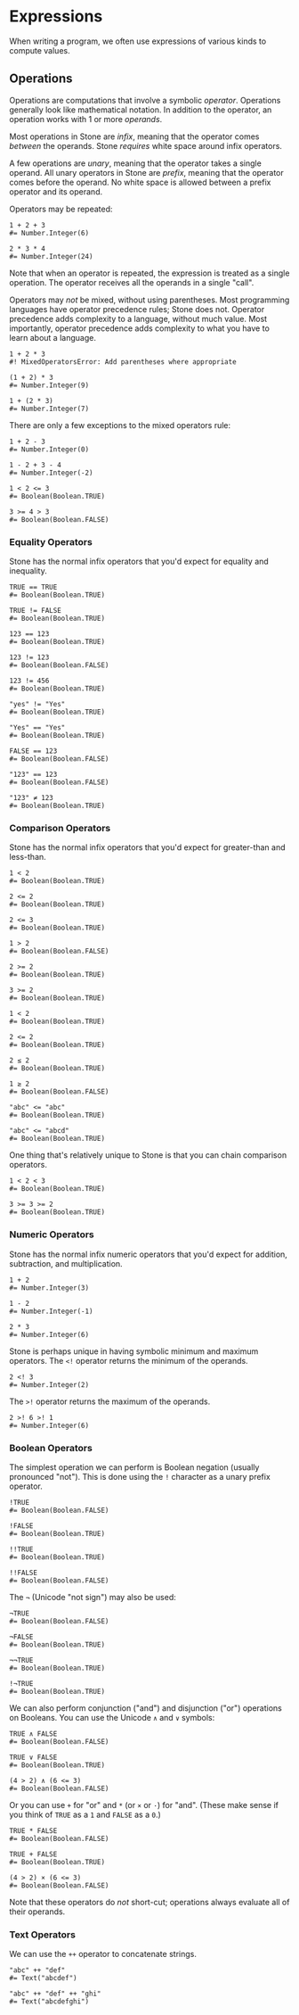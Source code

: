 Expressions
===========

When writing a program, we often use expressions of various kinds to compute values.


Operations
----------

Operations are computations that involve a symbolic _operator_.
Operations generally look like mathematical notation.
In addition to the operator, an operation works with 1 or more _operands_.

Most operations in Stone are _infix_, meaning that the operator comes _between_ the operands.
Stone *requires* white space around infix operators.

A few operations are _unary_, meaning that the operator takes a single operand.
All unary operators in Stone are _prefix_, meaning that the operator comes before the operand.
No white space is allowed between a prefix operator and its operand.

Operators may be repeated:

~~~ stone
1 + 2 + 3
#= Number.Integer(6)
~~~

~~~ stone
2 * 3 * 4
#= Number.Integer(24)
~~~

Note that when an operator is repeated, the expression is treated as a single operation.
The operator receives all the operands in a single "call".

Operators may *not* be mixed, without using parentheses.
Most programming languages have operator precedence rules; Stone does not.
Operator precedence adds complexity to a language, without much value.
Most importantly, operator precedence adds complexity to what you have to learn about a language.

~~~ stone
1 + 2 * 3
#! MixedOperatorsError: Add parentheses where appropriate
~~~

~~~ stone
(1 + 2) * 3
#= Number.Integer(9)
~~~

~~~ stone
1 + (2 * 3)
#= Number.Integer(7)
~~~

There are only a few exceptions to the mixed operators rule:

~~~ stone
1 + 2 - 3
#= Number.Integer(0)
~~~

~~~ stone
1 - 2 + 3 - 4
#= Number.Integer(-2)
~~~

~~~ stone
1 < 2 <= 3
#= Boolean(Boolean.TRUE)
~~~

~~~ stone
3 >= 4 > 3
#= Boolean(Boolean.FALSE)
~~~


### Equality Operators

Stone has the normal infix operators that you'd expect for equality and inequality.

~~~ stone
TRUE == TRUE
#= Boolean(Boolean.TRUE)
~~~

~~~ stone
TRUE != FALSE
#= Boolean(Boolean.TRUE)
~~~

~~~ stone
123 == 123
#= Boolean(Boolean.TRUE)
~~~

~~~ stone
123 != 123
#= Boolean(Boolean.FALSE)
~~~

~~~ stone
123 != 456
#= Boolean(Boolean.TRUE)
~~~

~~~ stone
"yes" != "Yes"
#= Boolean(Boolean.TRUE)
~~~

~~~ stone
"Yes" == "Yes"
#= Boolean(Boolean.TRUE)
~~~

~~~ stone
FALSE == 123
#= Boolean(Boolean.FALSE)
~~~

~~~ stone
"123" == 123
#= Boolean(Boolean.FALSE)
~~~

~~~ stone
"123" ≠ 123
#= Boolean(Boolean.TRUE)
~~~


### Comparison Operators

Stone has the normal infix operators that you'd expect for greater-than and less-than.

~~~ stone
1 < 2
#= Boolean(Boolean.TRUE)
~~~

~~~ stone
2 <= 2
#= Boolean(Boolean.TRUE)
~~~

~~~ stone
2 <= 3
#= Boolean(Boolean.TRUE)
~~~

~~~ stone
1 > 2
#= Boolean(Boolean.FALSE)
~~~

~~~ stone
2 >= 2
#= Boolean(Boolean.TRUE)
~~~

~~~ stone
3 >= 2
#= Boolean(Boolean.TRUE)
~~~

~~~ stone
1 < 2
#= Boolean(Boolean.TRUE)
~~~

~~~ stone
2 <= 2
#= Boolean(Boolean.TRUE)
~~~

~~~ stone
2 ≤ 2
#= Boolean(Boolean.TRUE)
~~~

~~~ stone
1 ≥ 2
#= Boolean(Boolean.FALSE)
~~~

~~~ stone
"abc" <= "abc"
#= Boolean(Boolean.TRUE)
~~~

~~~ stone
"abc" <= "abcd"
#= Boolean(Boolean.TRUE)
~~~

One thing that's relatively unique to Stone is that you can chain comparison operators.

~~~ stone
1 < 2 < 3
#= Boolean(Boolean.TRUE)
~~~

~~~ stone
3 >= 3 >= 2
#= Boolean(Boolean.TRUE)
~~~


### Numeric Operators

Stone has the normal infix numeric operators that you'd expect for addition, subtraction, and multiplication.

~~~ stone
1 + 2
#= Number.Integer(3)
~~~

~~~ stone
1 - 2
#= Number.Integer(-1)
~~~

~~~ stone
2 * 3
#= Number.Integer(6)
~~~

Stone is perhaps unique in having symbolic minimum and maximum operators.
The `<!` operator returns the minimum of the operands.

~~~ stone
2 <! 3
#= Number.Integer(2)
~~~

The `>!` operator returns the maximum of the operands.

~~~ stone
2 >! 6 >! 1
#= Number.Integer(6)
~~~


### Boolean Operators

The simplest operation we can perform is Boolean negation (usually pronounced "not").
This is done using the `!` character as a unary prefix operator.

~~~ stone
!TRUE
#= Boolean(Boolean.FALSE)
~~~

~~~ stone
!FALSE
#= Boolean(Boolean.TRUE)
~~~

~~~ stone
!!TRUE
#= Boolean(Boolean.TRUE)
~~~

~~~ stone
!!FALSE
#= Boolean(Boolean.FALSE)
~~~

The `¬` (Unicode "not sign") may also be used:

~~~ stone
¬TRUE
#= Boolean(Boolean.FALSE)
~~~

~~~ stone
¬FALSE
#= Boolean(Boolean.TRUE)
~~~

~~~ stone
¬¬TRUE
#= Boolean(Boolean.TRUE)
~~~

~~~ stone
!¬TRUE
#= Boolean(Boolean.TRUE)
~~~

We can also perform conjunction ("and") and disjunction ("or") operations on Booleans.
You can use the Unicode `∧` and `∨` symbols:

~~~ stone
TRUE ∧ FALSE
#= Boolean(Boolean.FALSE)
~~~

~~~ stone
TRUE ∨ FALSE
#= Boolean(Boolean.TRUE)
~~~

~~~ stone
(4 > 2) ∧ (6 <= 3)
#= Boolean(Boolean.FALSE)
~~~

Or you can use `+` for "or" and `*` (or `×` or `·`) for "and".
(These make sense if you think of `TRUE` as a `1` and `FALSE` as a `0`.)

~~~ stone
TRUE * FALSE
#= Boolean(Boolean.FALSE)
~~~

~~~ stone
TRUE + FALSE
#= Boolean(Boolean.TRUE)
~~~

~~~ stone
(4 > 2) × (6 <= 3)
#= Boolean(Boolean.FALSE)
~~~

Note that these operators do *not* short-cut; operations always evaluate all of their operands.


### Text Operators

We can use the `++` operator to concatenate strings.

~~~ stone
"abc" ++ "def"
#= Text("abcdef")
~~~

~~~ stone
"abc" ++ "def" ++ "ghi"
#= Text("abcdefghi")
~~~
